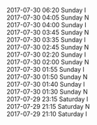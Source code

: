 2017-07-30 06:20 Sunday  I  
2017-07-30 04:05 Sunday  N  
2017-07-30 04:00 Sunday  I  
2017-07-30 03:45 Sunday  N  
2017-07-30 03:35 Sunday  I  
2017-07-30 02:45 Sunday  N  
2017-07-30 02:20 Sunday  I  
2017-07-30 02:00 Sunday  N  
2017-07-30 01:55 Sunday  I  
2017-07-30 01:50 Sunday  N  
2017-07-30 01:40 Sunday  I  
2017-07-30 01:30 Sunday  N  
2017-07-29 23:15 Saturday  I  
2017-07-29 21:15 Saturday  N  
2017-07-29 21:10 Saturday  I  
